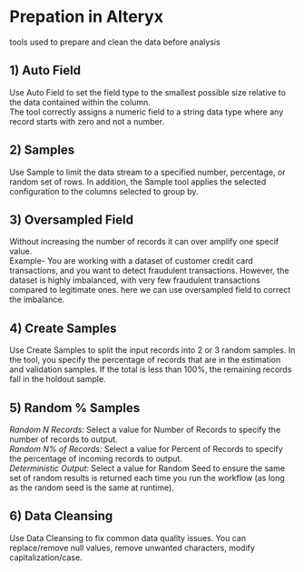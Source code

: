# Prepation in Alteryx
tools used to prepare and clean the data before analysis
## 1) Auto Field
Use Auto Field to set the field type to the smallest possible size relative to the data contained within the column.  
The tool correctly assigns a numeric field to a string data type where any record starts with zero and not a number.  

## 2) Samples
Use Sample to limit the data stream to a specified number, percentage, or random set of rows. In addition, the Sample tool applies the selected configuration to the columns selected to group by.  
## 3) Oversampled Field
Without increasing the number of records it can over amplify one specif value.  
Example- You are working with a dataset of customer credit card transactions, and you want to detect fraudulent transactions. However, the dataset is highly imbalanced, with very few fraudulent transactions compared to legitimate ones. here we can use oversampled field to correct the imbalance.  

## 4) Create Samples
Use Create Samples to split the input records into 2 or 3 random samples. In the tool, you specify the percentage of records that are in the estimation and validation samples. If the total is less than 100%, the remaining records fall in the holdout sample.  

## 5) Random % Samples  
*Random N Records:* Select a value for Number of Records to specify the number of records to output.  
*Random N% of Records:* Select a value for Percent of Records to specify the percentage of incoming records to output.  
*Deterministic Output:* Select a value for Random Seed to ensure the same set of random results is returned each time you run the workflow (as long as the random seed is the same at runtime).  

## 6) Data Cleansing  
Use Data Cleansing to fix common data quality issues. You can replace/remove null values, remove unwanted characters, modify capitalization/case.  

